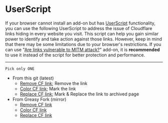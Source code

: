# UserScript

If your browser cannot install an add-on but has [UserScript](https://en.wikipedia.org/wiki/Userscript) functionality, you can use the following UserScript to address the issue of Cloudflare links hiding in every website you visit. 
This script can help you gain similar power to identify and take action against those links. 
However, keep in mind that there may be some limitations due to your browser's restrictions. 
If you can use "[Are links vulnerable to MITM attack?](../../subfiles/addon/ismm.md)" add-on, it is **recommended** to use it instead of the script for better protection and performance. 

----

`Pick only ONE`

- From this git (latest)
  - [Remove CF link](cf.remove.user.js); Remove the link
  - [Color CF link](cf.color.user.js); Mark the link
  - [Replace CF link](cf.replace.user.js); Mark & Replace the link to archived page
- From Greasy Fork (mirror)
  - [Remove CF link](https://greasyfork.org/en/scripts/482160)
  - [Color CF link](https://greasyfork.org/en/scripts/482159)
  - [Replace CF link](https://greasyfork.org/en/scripts/482241)

